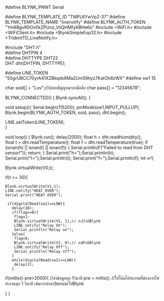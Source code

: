 #define BLYNK_PRINT Serial

#define BLYNK_TEMPLATE_ID "TMPL6YwVpZ-37"
#define BLYNK_TEMPLATE_NAME "linenotify"
#define BLYNK_AUTH_TOKEN "Ym6BgvR0Ov0kZPUnz_VIiQHMfyKBHe6o"
#include <WiFi.h>
#include <WiFiClient.h>
#include <BlynkSimpleEsp32.h>
#include <TridentTD_LineNotify.h>


#include "DHT.h"       
#define DHTPIN 4       
#define DHTTYPE DHT22   
DHT dht(DHTPIN, DHTTYPE); 

#define LINE_TOKEN  "S5grUBCC70yrA41XZBkqdx6Ma2Um59hyz7KatOh8zWX"
#define sw1 15

char ssid[] = "Luv";//ปล่อยสัญญาณจากมือถือ
char pass[] = "12345678";

BLYNK_CONNECTED() {
  Blynk.syncAll();
}

void setup(){
  Serial.begin(115200);
  pinMode(sw1,INPUT_PULLUP);
Blynk.begin(BLYNK_AUTH_TOKEN, ssid, pass);
   dht.begin();
    
  LINE.setToken(LINE_TOKEN);  
}

void loop() {
    Blynk.run();
    delay(2000);
  float h = dht.readHumidity();    
  float t = dht.readTemperature();
  float f = dht.readTemperature(true); 
  if (isnan(h) || isnan(t) || isnan(f)) {
    Serial.println(F("Failed to read from DHT sensor!"));
    return;
  }
 Serial.print("h=");Serial.println(h);  
 Serial.print("t=");Serial.println(t);
 Serial.print("f=");Serial.println(f);
 int vr1;

  Blynk.virtualWrite(V0,t); 

 if(t >= 30){
    
    Blynk.virtualWrite(V1,1);
    LINE.notify("HEAT OVER");
    Serial.print("HEAT OVER");

     if(digitalRead(sw1)==LOW){
       delay(10);
       if(flag==0){
        flag=1;
        Blynk.virtualWrite(V1, 1);// ส่ง1ไปที่Blynk
        LINE.notify("Relay On");
        Serial.println("Relay on");
       }else{
        flag=0;
        Blynk.virtualWrite(V1, 0);// ส่ง0ไปที่Blynk
        LINE.notify("Relay Off");
        Serial.println("Relay off");
       }
       while(digitalRead(sw1)==LOW){
        delay(2);
       }


   if(millis()-pre>2000){  //ส่งข้อมูลทุก 1วินาที
      pre = millis();
      //ใส่โค๊ดโปรแกรมที่ต้องการให้ทำงานทุก 1 วินาที เช่นการส่งค่าSensorไปBlynk

}
}
